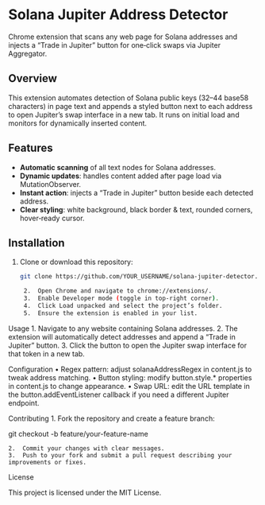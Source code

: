 # Solana Jupiter Address Detector

Chrome extension that scans any web page for Solana addresses and injects a “Trade in Jupiter” button for one‑click swaps via Jupiter Aggregator.

## Overview

This extension automates detection of Solana public keys (32–44 base58 characters) in page text and appends a styled button next to each address to open Jupiter’s swap interface in a new tab. It runs on initial load and monitors for dynamically inserted content.

## Features

- **Automatic scanning** of all text nodes for Solana addresses.
- **Dynamic updates**: handles content added after page load via MutationObserver.
- **Instant action**: injects a “Trade in Jupiter” button beside each detected address.
- **Clear styling**: white background, black border & text, rounded corners, hover‑ready cursor.

## Installation

1. Clone or download this repository:
   ```bash
   git clone https://github.com/YOUR_USERNAME/solana-jupiter-detector.git

	2.	Open Chrome and navigate to chrome://extensions/.
	3.	Enable Developer mode (toggle in top‑right corner).
	4.	Click Load unpacked and select the project’s folder.
	5.	Ensure the extension is enabled in your list.

Usage
	1.	Navigate to any website containing Solana addresses.
	2.	The extension will automatically detect addresses and append a “Trade in Jupiter” button.
	3.	Click the button to open the Jupiter swap interface for that token in a new tab.

Configuration
	•	Regex pattern: adjust solanaAddressRegex in content.js to tweak address matching.
	•	Button styling: modify button.style.* properties in content.js to change appearance.
	•	Swap URL: edit the URL template in the button.addEventListener callback if you need a different Jupiter endpoint.

Contributing
	1.	Fork the repository and create a feature branch:

git checkout -b feature/your-feature-name


	2.	Commit your changes with clear messages.
	3.	Push to your fork and submit a pull request describing your improvements or fixes.

License

This project is licensed under the MIT License.

